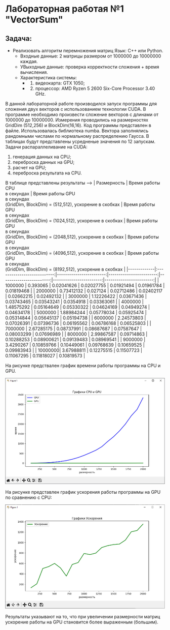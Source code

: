 # Лабораторная работая №1 "VectorSum"
## Задача: 
- Реализовать алгоритм перемножения матриц Язык: C++ или Python.<br />
    - Входные данные: 2 матрицы размером от 1000000 до 10000000 каждая.<br />
    - УВыходные данные: проверка корректности сложения + время вычисления.
    - Характеристика системы: 
        - 1. видеокарта: GTX 1050;
        - 2. процессор: AMD Ryzen 5 2600 Six-Core Processor 3.40 GHz. 

В данной лабораторной работе производился запуск программы для сложения двух векторов с использованием технологии CUDA. В программе необходимо произвести сложение векторов с длинами от 1000000 до 10000000. Измерения проводились на размерностях GridDim (512,256) и BlockDim(16,16). Код программы представлен в файле. Использовалась библиотека numba. Вектора заполнялись рандомными числами по нормальному распределению Гаусса. В таблицах будут представлены усредненые значения по 12 запускам.<br />
Задачи распараллеливание на CUDA:
1. генерация данных на CPU;
2. переброска данных на GPU;
3. расчет на GPU;
4. переброска результата на CPU.   

В таблице представлены результаты -->
| Размерность | Время работы CPU <br /> в секундах | Время работы GPU <br /> в секундах <br /> (GridDim, BlockDim) = (512,512), ускорение в скобках | Время работы GPU <br /> в секундах <br /> (GridDim, BlockDim) = (1024,512), ускорение в скобках | Время работы GPU <br /> в секундах <br /> (GridDim, BlockDim) = (2048,512), ускорение в скобках | Время работы GPU <br /> в секундах <br /> (GridDim, BlockDim) = (4096,512), ускорение в скобках | Время работы GPU <br /> в секундах <br /> (GridDim, BlockDim) = (8192,512), ускорение в скобках |
|-------------|:---------------------------:|------------------------:|------------------------:|------------------------:|------------------------:|------------------------:|
| 1000000 | 0.393065   | 0.02041626 | 0.02027755 | 0.01921494 | 0.01961784 | 0.01819468 |
| 2000000 | 0.73412132 | 0.027124   | 0.02712486 | 0.02402117 | 0.02662215 | 0.02492132 |
| 3000000 | 1.12226422 | 0.03671436 | 0.03743465 | 0.03543241 | 0.0354918  | 0.03363061 |
| 4000000 | 1.48575292 | 0.05164649 | 0.05330322 | 0.04624169 | 0.04949274 | 0.04634178 |
| 5000000 | 1.88984244 | 0.05778034 | 0.05925474 | 0.05314844 | 0.05645137 | 0.05194738 |
| 6000000 | 2.24573803 | 0.07026391 | 0.07396736 | 0.06195562 | 0.06786168 | 0.06525803 |
| 7000000 | 2.67285175 | 0.08737991 | 0.08687687 | 0.07587647 | 0.08003299 | 0.07696989 |
| 8000000 | 2.99867587 | 0.09714863 | 0.10288253 | 0.08900621 | 0.09139483 | 0.08969541 |
| 9000000 | 3.4290267  | 0.10859766 | 0.10449061 | 0.09768639 | 0.10659525 | 0.09983943 |
| 10000000| 3.67988811 | 0.12275515 | 0.11507723 | 0.11067295 | 0.11818027 | 0.10819573 |



На рисунке предствален график времени работы программы на CPU и GPU. 

![График](https://github.com/BandooSs/my_HPC-Samara/blob/main/LR_1/Время_CPU_GPU.jpg)

На рисунке представлен график ускорения работы программы на GPU по сравнению с CPU:

![График](https://github.com/BandooSs/my_HPC-Samara/blob/main/LR_1/Ускорение.jpg)

Результаты указывают на то, что при увеличении размерности матриц ускорение работы на GPU становится более выраженным (большим).  

